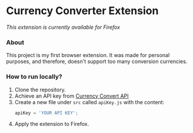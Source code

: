 # Currency Converter Extension

*This extension is currently available for Firefox*

### About
This project is my first browser extension. It was made for personal purposes, and therefore, doesn't support too many conversion currencies.

### How to run locally?
1. Clone the repository.
2. Achieve an API key from [Currency Convert API](https://www.currencyconverterapi.com/)
3. Create a new file under `src` called `apiKey.js` with the content:
    ```js
    apiKey = 'YOUR API KEY';
    ```
4. Apply the extension to Firefox.